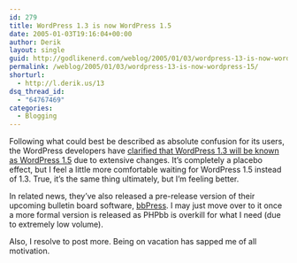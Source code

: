 ```yaml
---
id: 279
title: WordPress 1.3 is now WordPress 1.5
date: 2005-01-03T19:16:04+00:00
author: Derik
layout: single
guid: http://godlikenerd.com/weblog/2005/01/03/wordpress-13-is-now-wordpress-15/
permalink: /weblog/2005/01/03/wordpress-13-is-now-wordpress-15/
shorturl:
  - http://l.derik.us/13
dsq_thread_id:
  - "64767469"
categories:
  - Blogging
---
```

Following what could best be described as absolute confusion for its users, the WordPress developers have [clarified that WordPress 1.3 will be known as WordPress 1.5](http://wordpress.org/development/2004/12/version-skip/) due to extensive changes. It&#8217;s completely a placebo effect, but I feel a little more comfortable waiting for WordPress 1.5 instead of 1.3. True, it&#8217;s the same thing ultimately, but I&#8217;m feeling better.

In related news, they&#8217;ve also released a pre-release version of their upcoming bulletin board software, [bbPress](http://bbpress.org). I may just move over to it once a more formal version is released as PHPbb is overkill for what I need (due to extremely low volume).

Also, I resolve to post more. Being on vacation has sapped me of all motivation.